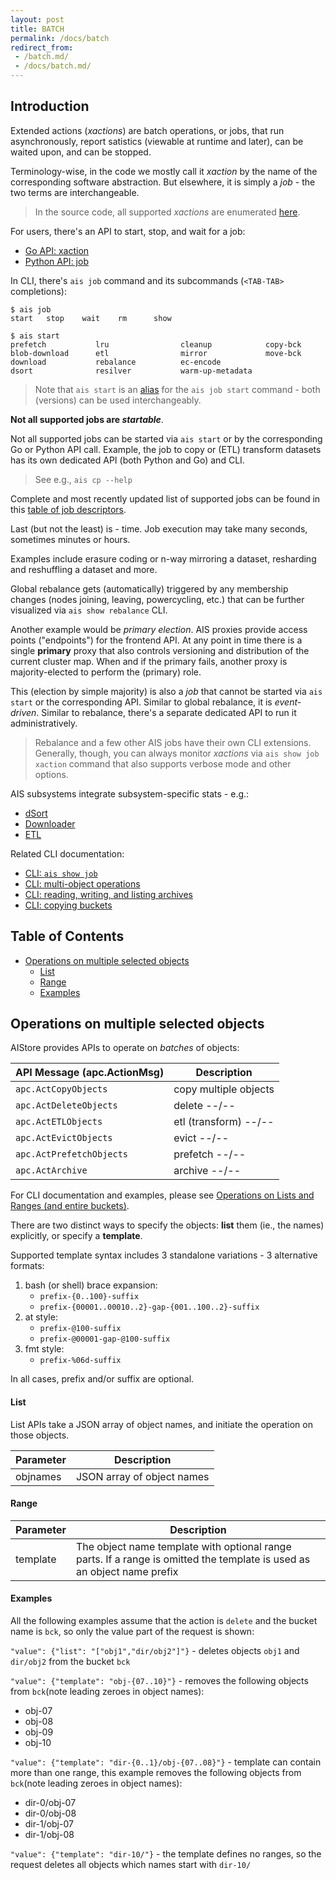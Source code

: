 ```yaml
---
layout: post
title: BATCH
permalink: /docs/batch
redirect_from:
 - /batch.md/
 - /docs/batch.md/
---
```


## Introduction

Extended actions (_xactions_) are batch operations, or jobs, that run asynchronously, report satistics (viewable at runtime and later), can be waited upon, and can be stopped.

Terminology-wise, in the code we mostly call it _xaction_ by the name of the corresponding software abstraction. But elsewhere, it is simply a _job_ - the two terms are interchangeable.

> In the source code, all supported *xactions* are enumerated [here](https://github.com/NVIDIA/aistore/blob/main/api/apc/actmsg.go).

For users, there's an API to start, stop, and wait for a job:

* [Go API: xaction](https://github.com/NVIDIA/aistore/blob/main/api/xaction.go)
* [Python API: job](https://github.com/NVIDIA/aistore/blob/main/python/aistore/sdk/job.py)

In CLI, there's `ais job` command and its subcommands (`<TAB-TAB>` completions):

```commandline
$ ais job
start   stop    wait    rm      show

$ ais start
prefetch           lru                cleanup            copy-bck
blob-download      etl                mirror             move-bck
download           rebalance          ec-encode
dsort              resilver           warm-up-metadata
```

> Note that `ais start` is an [alias](/docs/cli/alias.md) for the `ais job start` command - both (versions) can be used interchangeably.

**Not all supported jobs are _startable_**.

Not all supported jobs can be started via `ais start` or by the corresponding Go or Python API call. Example, the job to copy or (ETL) transform datasets has its own dedicated API (both Python and Go) and CLI.

> See e.g., `ais cp --help`

Complete and most recently updated list of supported jobs can be found in this [table of job descriptors](https://github.com/NVIDIA/aistore/blob/main/xact/api.go#L111-L116).

Last (but not the least) is - time. Job execution may take many seconds, sometimes minutes or hours.

Examples include erasure coding or n-way mirroring a dataset, resharding and reshuffling a dataset and more.

Global rebalance gets (automatically) triggered by any membership changes (nodes joining, leaving, powercycling, etc.) that can be further visualized via `ais show rebalance` CLI.

Another example would be _primary election_. AIS proxies provide access points ("endpoints") for the frontend API. At any point in time there is a single **primary** proxy that also controls versioning and distribution of the current cluster map. When and if the primary fails, another proxy is majority-elected to perform the (primary) role.

This (election by simple majority) is also a _job_ that cannot be started via `ais start` or the corresponding API. Similar to global rebalance, it is _event-driven_. Similar to rebalance, there's a separate dedicated API to run it administratively.

> Rebalance and a few other AIS jobs have their own CLI extensions. Generally, though, you can always monitor *xactions* via `ais show job xaction` command that also supports verbose mode and other options.

AIS subsystems integrate subsystem-specific stats - e.g.:

* [dSort](/docs/dsort.md)
* [Downloader](/docs/downloader.md)
* [ETL](/docs/etl.md)

Related CLI documentation:

* [CLI: `ais show job`](/docs/cli/job.md)
* [CLI: multi-object operations](/docs/cli/object.md#operations-on-lists-and-ranges-and-entire-buckets)
* [CLI: reading, writing, and listing archives](/docs/cli/object.md)
* [CLI: copying buckets](/docs/cli/bucket.md#copy-list-range-andor-prefix-selected-objects-or-entire-in-cluster-or-remote-buckets)

## Table of Contents
- [Operations on multiple selected objects](#operations-on-multiple-selected-objects)
  - [List](#list)
  - [Range](#range)
  - [Examples](#examples)

## Operations on multiple selected objects

AIStore provides APIs to operate on *batches* of objects:

| API Message (apc.ActionMsg) | Description |
| --- | --- |
| `apc.ActCopyObjects`     | copy multiple objects |
| `apc.ActDeleteObjects`   | delete --/-- |
| `apc.ActETLObjects`      | etl (transform) --/-- |
| `apc.ActEvictObjects`    | evict --/-- |
| `apc.ActPrefetchObjects` | prefetch --/-- |
| `apc.ActArchive`         | archive --/-- |

For CLI documentation and examples, please see [Operations on Lists and Ranges (and entire buckets)](cli/object.md#operations-on-lists-and-ranges-and-entire-buckets).

There are two distinct ways to specify the objects: **list** them (ie., the names) explicitly, or specify a **template**.

Supported template syntax includes 3 standalone variations - 3 alternative formats:

1. bash (or shell) brace expansion:
   * `prefix-{0..100}-suffix`
   * `prefix-{00001..00010..2}-gap-{001..100..2}-suffix`
2. at style:
   * `prefix-@100-suffix`
   * `prefix-@00001-gap-@100-suffix`
3. fmt style:
   * `prefix-%06d-suffix`

In all cases, prefix and/or suffix are optional.

#### List

List APIs take a JSON array of object names, and initiate the operation on those objects.

| Parameter | Description |
| --- | --- |
| objnames | JSON array of object names |

#### Range

| Parameter | Description |
| --- | --- |
| template | The object name template with optional range parts. If a range is omitted the template is used as an object name prefix |

#### Examples

All the following examples assume that the action is `delete` and the bucket name is `bck`, so only the value part of the request is shown:

`"value": {"list": "["obj1","dir/obj2"]"}` - deletes objects `obj1` and `dir/obj2` from the bucket `bck`

`"value": {"template": "obj-{07..10}"}` - removes the following objects from `bck`(note leading zeroes in object names):

- obj-07
- obj-08
- obj-09
- obj-10

`"value": {"template": "dir-{0..1}/obj-{07..08}"}` - template can contain more than one range, this example removes the following objects from `bck`(note leading zeroes in object names):

- dir-0/obj-07
- dir-0/obj-08
- dir-1/obj-07
- dir-1/obj-08

`"value": {"template": "dir-10/"}` - the template defines no ranges, so the request deletes all objects which names start with `dir-10/`
